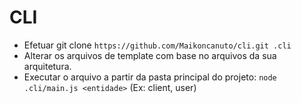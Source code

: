 # CLI

- Efetuar git clone ``https://github.com/Maikoncanuto/cli.git .cli`` 
- Alterar os arquivos de template com base no arquivos da sua arquitetura. 
- Executar o arquivo a partir da pasta principal do projeto: ``node .cli/main.js <entidade>`` (Ex: client, user)
